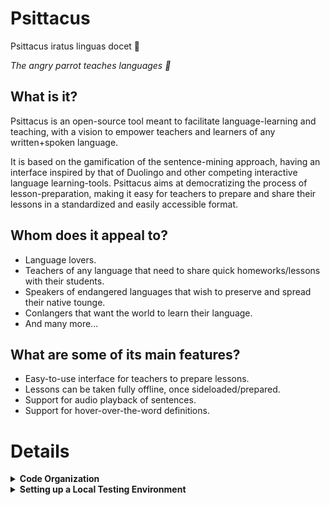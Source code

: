 # Psittacus


<p>Psittacus iratus linguas docet 🦜</p>
<p><em>The angry parrot teaches languages 🦜</em></p>


## What is it?

Psittacus is an open-source tool meant to facilitate language-learning and teaching, with a vision to empower teachers and learners of any written+spoken language.

It is based on the gamification of the sentence-mining approach, having an interface inspired by that of Duolingo and other competing interactive 
language learning-tools. Psittacus aims at democratizing the process of lesson-preparation, making it easy for teachers to prepare and share their lessons in a standardized and easily accessible format. 

## Whom does it appeal to?

* Language lovers.
* Teachers of any language that need to share quick homeworks/lessons with their students.
* Speakers of endangered languages that wish to preserve and spread their native tounge.
* Conlangers that want the world to learn their language.
* And many more...

## What are some of its main features?
* Easy-to-use interface for teachers to prepare lessons.
* Lessons can be taken fully offline, once sideloaded/prepared.
* Support for audio playback of sentences.
* Support for hover-over-the-word definitions.



# Details

<details>
  <summary><strong>Code Organization</strong></summary>
  
  # Name Conflicts
  
   This website is being developed as an SPA (Single Page Application), in light of making it downloadable, with as much    
   functionality as possible available offline. 
  
  Being the final product a single page, means that all html templates have to share the same namespace. The solution 
  currently being adopted to avoid naming conflicts is to have a **UNIQUE ID FOR EACH HTML ELEMENT**.
    
  The convention that will be used in case of a naming conflict (two html elements with the same id) is to prepend the name    
  of the template to the id of the element. 
  
  Eg:
    
   ```
    <!--inside of the file 'take_lesson.html'-->
    <input id="button_play_audio" type="button"/>
      
    <!--Becomes: -->
    <input id="take_lesson_button_play_audio" type="button"/>
     
   ```
  
  
</details>



<details>
  <summary><strong>Setting up a Local Testing Environment</strong></summary>

## 1) Clone this repo
...and navigate to its root directory.

## 2) Create a python virtual environment 
...calling it '.my_env' 

(For gitignore-related reasons).

```
$ python3 -m venv .my_env
```

(You'll be prompted to install the 'venv' module if you don't have it yet).

## 3) Activate the virtual environment:

```
$ source .my_env/bin/activate
```

If this command doesn't work try with:

```
$ . .my_env/bin/activate
```

(You should notice that the console starts displaying the virtual environment's name before your username and the dollar-sign).


## 4) Install this app's dependencies 
... on the virtual environment you just created:

```
(.my_env)$ pip install -r requirements.txt
```
## 5) Run the app on localhost!

```
(.my_env)$ python3 -m flask run
```

#### Sample output:

```
 * Environment: production
   WARNING: This is a development server. Do not use it in a production deployment.
   Use a production WSGI server instead.
 * Debug mode: off
 * Running on http://127.0.0.1:5000/ (Press CTRL+C to quit)
```

Click on the link, and the homepage will be launched on your default browser.

</details>




